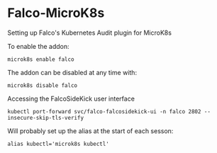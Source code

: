 # Falco-MicroK8s
Setting up Falco's Kubernetes Audit plugin for MicroK8s

To enable the addon:
```
microk8s enable falco
```
The addon can be disabled at any time with:
```
microk8s disable falco
```
Accessing the FalcoSideKick user interface
```
kubectl port-forward svc/falco-falcosidekick-ui -n falco 2802 --insecure-skip-tls-verify
```
Will probably set up the alias at the start of each sesson:
```
alias kubectl='microk8s kubectl'
```
